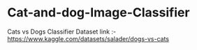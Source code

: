 # Cat-and-dog-Image-Classifier
Cats vs Dogs Classifier Dataset link :- https://www.kaggle.com/datasets/salader/dogs-vs-cats
